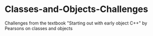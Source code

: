 # Classes-and-Objects-Challenges
Challenges from the textbook "Starting out with early object C++" by Pearsons on classes and objects
